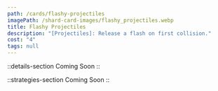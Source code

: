 ```yaml
---
path: /cards/flashy-projectiles
imagePath: /shard-card-images/flashy_projectiles.webp
title: Flashy Projectiles
description: "[Projectiles]: Release a flash on first collision."
cost: "4"
tags: null
---
```


::details-section
Coming Soon
::

::strategies-section
Coming Soon
::
